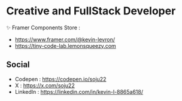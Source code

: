 # Creative and FullStack Developer

✨ Framer Components Store :
- https://www.framer.com/@kevin-levron/
- https://tiny-code-lab.lemonsqueezy.com

## Social
- Codepen : https://codepen.io/soju22
- X : https://x.com/soju22
- LinkedIn : https://linkedin.com/in/kevin-l-8865a618/

<!--
## 📫 How to reach me

- [![Codepen][codepen]][codepen-url]
- [![X][twitter]][twitter-url]
- [![LinkedIn][linkedin]][linkedin-url]

[codepen]: https://img.shields.io/badge/Codepen-blue?logo=codepen&style=social
[codepen-url]: https://codepen.io/soju22
[twitter]: https://img.shields.io/badge/X-blue?logo=x&style=social
[twitter-url]: https://x.com/soju22
[linkedin]: https://img.shields.io/badge/LinkedIn-blue?logo=linkedin&style=social
[linkedin-url]: https://linkedin.com/in/kevin-l-8865a618/
-->

<!--
**klevron/klevron** is a ✨ _special_ ✨ repository because its `README.md` (this file) appears on your GitHub profile.

Here are some ideas to get you started:

- 🔭 I’m currently working on ...
- 🌱 I’m currently learning ...
- 👯 I’m looking to collaborate on ...
- 🤔 I’m looking for help with ...
- 💬 Ask me about ...
- 📫 How to reach me: ...
- 😄 Pronouns: ...
- ⚡ Fun fact: ...
-->
